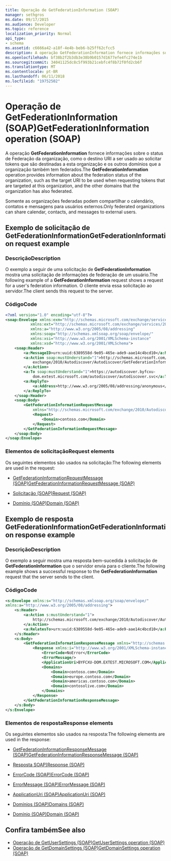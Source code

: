 ```yaml
---
title: Operação de GetFederationInformation (SOAP)
manager: sethgros
ms.date: 09/17/2015
ms.audience: Developer
ms.topic: reference
localization_priority: Normal
api_type:
- schema
ms.assetid: c6666a42-a18f-4e4b-beb6-b25ff62cfcc5
description: A operação GetFederationInformation fornece informações sobre o status de Federação da organização, como o URI a ser usado ao solicitar tokens que são destinadas a esta organização e os outros domínios que a organização tem também de destino federados.
ms.openlocfilehash: bf38b2f2b3db3e38b9b0157d1677efe4fc274e1b
ms.sourcegitcommit: 34041125dc8c5f993b21cebfc4f8b72f0fd2cb6f
ms.translationtype: MT
ms.contentlocale: pt-BR
ms.lasthandoff: 06/11/2018
ms.locfileid: "19752502"
---
```

# <a name="getfederationinformation-operation-soap"></a><span data-ttu-id="a98c9-103">Operação de GetFederationInformation (SOAP)</span><span class="sxs-lookup"><span data-stu-id="a98c9-103">GetFederationInformation operation (SOAP)</span></span>

<span data-ttu-id="a98c9-104">A operação **GetFederationInformation** fornece informações sobre o status de Federação da organização, como o destino URI a ser usado ao solicitar tokens que são destinadas a esta organização e os outros domínios que a organização também tem federados.</span><span class="sxs-lookup"><span data-stu-id="a98c9-104">The **GetFederationInformation** operation provides information about the federation status of the organization, such as the target URI to be used when requesting tokens that are targeted at this organization, and the other domains that the organization has also federated.</span></span> 
  
<span data-ttu-id="a98c9-105">Somente as organizações federadas podem compartilhar o calendário, contatos e mensagens para usuários externos.</span><span class="sxs-lookup"><span data-stu-id="a98c9-105">Only federated organizations can share calendar, contacts, and messages to external users.</span></span>
  
## <a name="getfederationinformation-request-example"></a><span data-ttu-id="a98c9-106">Exemplo de solicitação de GetFederationInformation</span><span class="sxs-lookup"><span data-stu-id="a98c9-106">GetFederationInformation request example</span></span>

### <a name="description"></a><span data-ttu-id="a98c9-107">Descrição</span><span class="sxs-lookup"><span data-stu-id="a98c9-107">Description</span></span>

<span data-ttu-id="a98c9-108">O exemplo a seguir de uma solicitação de **GetFederationInformation** mostra uma solicitação de informações de federação de um usuário.</span><span class="sxs-lookup"><span data-stu-id="a98c9-108">The following example of a **GetFederationInformation** request shows a request for a user's federation information.</span></span> <span data-ttu-id="a98c9-109">O cliente envia essa solicitação ao servidor.</span><span class="sxs-lookup"><span data-stu-id="a98c9-109">The client sends this request to the server.</span></span> 
  
### <a name="code"></a><span data-ttu-id="a98c9-110">Código</span><span class="sxs-lookup"><span data-stu-id="a98c9-110">Code</span></span>

```XML
<?xml version="1.0" encoding="utf-8"?> 
<soap:Envelope xmlns:exm="http://schemas.microsoft.com/exchange/services/2006/messages"
           xmlns:ext="http://schemas.microsoft.com/exchange/services/2006/types"
           xmlns:a="http://www.w3.org/2005/08/addressing"
           xmlns:soap="http://schemas.xmlsoap.org/soap/envelope/"
           xmlns:xsi="http://www.w3.org/2001/XMLSchema-instance" 
           xmlns:xsd="http://www.w3.org/2001/XMLSchema"> 
    <soap:Header> 
        <a:MessageID>urn:uuid:6389558d-9e05-465e-ade9-aae14c4bcd10</a:MessageID> 
        <a:Action soap:mustUnderstand="1">http://schemas.microsoft.com/
            exchange/2010/Autodiscover/Autodiscover/GetFederationInformation
        </a:Action> 
        <a:To soap:mustUnderstand="1">https://autodiscover.byfcxu-
            dom.extest.microsoft.com/autodiscover/autodiscover.svc</a:To> 
        <a:ReplyTo>
            <a:Address>http://www.w3.org/2005/08/addressing/anonymous</a:Address> 
        </a:ReplyTo> 
    </soap:Header> 
    <soap:Body> 
        <GetFederationInformationRequestMessage 
            xmlns="http://schemas.microsoft.com/exchange/2010/Autodiscover"> 
            <Request> 
                <Domain>contoso.com</Domain> 
            </Request> 
        </GetFederationInformationRequestMessage>
    </soap:Body> 
</soap:Envelope>
```

### <a name="request-elements"></a><span data-ttu-id="a98c9-111">Elementos de solicitação</span><span class="sxs-lookup"><span data-stu-id="a98c9-111">Request elements</span></span>

<span data-ttu-id="a98c9-112">Os seguintes elementos são usados na solicitação:</span><span class="sxs-lookup"><span data-stu-id="a98c9-112">The following elements are used in the request:</span></span>
  
- [<span data-ttu-id="a98c9-113">GetFederationInformationRequestMessage (SOAP)</span><span class="sxs-lookup"><span data-stu-id="a98c9-113">GetFederationInformationRequestMessage (SOAP)</span></span>](getfederationinformationrequestmessage-soap.md)
    
- [<span data-ttu-id="a98c9-114">Solicitação (SOAP)</span><span class="sxs-lookup"><span data-stu-id="a98c9-114">Request (SOAP)</span></span>](request-soap.md)
    
- [<span data-ttu-id="a98c9-115">Domínio (SOAP)</span><span class="sxs-lookup"><span data-stu-id="a98c9-115">Domain (SOAP)</span></span>](domain-soap.md)
    
## <a name="getfederationinformation-response-example"></a><span data-ttu-id="a98c9-116">Exemplo de resposta GetFederationInformation</span><span class="sxs-lookup"><span data-stu-id="a98c9-116">GetFederationInformation response example</span></span>

### <a name="description"></a><span data-ttu-id="a98c9-117">Descrição</span><span class="sxs-lookup"><span data-stu-id="a98c9-117">Description</span></span>

<span data-ttu-id="a98c9-118">O exemplo a seguir mostra uma resposta bem-sucedida à solicitação de **GetFederationInformation** que o servidor envia para o cliente.</span><span class="sxs-lookup"><span data-stu-id="a98c9-118">The following example shows a successful response to the **GetFederationInformation** request that the server sends to the client.</span></span> 
  
### <a name="code"></a><span data-ttu-id="a98c9-119">Código</span><span class="sxs-lookup"><span data-stu-id="a98c9-119">Code</span></span>

```XML
<s:Envelope xmlns:s="http://schemas.xmlsoap.org/soap/envelope/" 
xmlns:a="http://www.w3.org/2005/08/addressing"> 
    <s:Header> 
        <a:Action s:mustUnderstand="1">
            http://schemas.microsoft.com/exchange/2010/Autodiscover/Autodiscover/GetFederationInformationResponse
        </a:Action> 
        <a:RelatesTo>urn:uuid:6389558d-9e05-465e-ade9-aae14c4bcd10</a:RelatesTo> 
    </s:Header> 
    <s:Body> 
        <GetFederationInformationResponseMessage xmlns="http://schemas.microsoft.com/exchange/2010/Autodiscover"> 
            <Response xmlns:i="http://www.w3.org/2001/XMLSchema-instance"> 
                <ErrorCode>NoError</ErrorCode> 
                <ErrorMessage/> 
                <ApplicationUri>BYFCXU-DOM.EXTEST.MICROSOFT.COM</ApplicationUri> 
                <Domains> 
                    <Domain>contoso.com</Domain> 
                    <Domain>europe.contoso.com</Domain> 
                    <Domain>americas.contoso.com</Domain> 
                    <Domain>contosolive.com</Domain> 
                </Domains> 
            </Response> 
        </GetFederationInformationResponseMessage> 
    </s:Body> 
</s:Envelope>
```

### <a name="response-elements"></a><span data-ttu-id="a98c9-120">Elementos de resposta</span><span class="sxs-lookup"><span data-stu-id="a98c9-120">Response elements</span></span>

<span data-ttu-id="a98c9-121">Os seguintes elementos são usados na resposta:</span><span class="sxs-lookup"><span data-stu-id="a98c9-121">The following elements are used in the response:</span></span>
  
- [<span data-ttu-id="a98c9-122">GetFederationInformationResponseMessage (SOAP)</span><span class="sxs-lookup"><span data-stu-id="a98c9-122">GetFederationInformationResponseMessage (SOAP)</span></span>](getfederationinformationresponsemessage-soap.md)
    
- [<span data-ttu-id="a98c9-123">Resposta SOAP)</span><span class="sxs-lookup"><span data-stu-id="a98c9-123">Response (SOAP)</span></span>](response-soap.md)
    
- [<span data-ttu-id="a98c9-124">ErrorCode (SOAP)</span><span class="sxs-lookup"><span data-stu-id="a98c9-124">ErrorCode (SOAP)</span></span>](errorcode-soap.md)
    
- [<span data-ttu-id="a98c9-125">ErrorMessage (SOAP)</span><span class="sxs-lookup"><span data-stu-id="a98c9-125">ErrorMessage (SOAP)</span></span>](errormessage-soap.md)
    
- [<span data-ttu-id="a98c9-126">ApplicationUri (SOAP)</span><span class="sxs-lookup"><span data-stu-id="a98c9-126">ApplicationUri (SOAP)</span></span>](applicationuri-soap.md)
    
- [<span data-ttu-id="a98c9-127">Domínios (SOAP)</span><span class="sxs-lookup"><span data-stu-id="a98c9-127">Domains (SOAP)</span></span>](domains-soap.md)
    
- [<span data-ttu-id="a98c9-128">Domínio (SOAP)</span><span class="sxs-lookup"><span data-stu-id="a98c9-128">Domain (SOAP)</span></span>](domain-soap.md)
    
## <a name="see-also"></a><span data-ttu-id="a98c9-129">Confira também</span><span class="sxs-lookup"><span data-stu-id="a98c9-129">See also</span></span>

- [<span data-ttu-id="a98c9-130">Operação de GetUserSettings (SOAP)</span><span class="sxs-lookup"><span data-stu-id="a98c9-130">GetUserSettings operation (SOAP)</span></span>](getusersettings-operation-soap.md)
- [<span data-ttu-id="a98c9-131">Operação de GetDomainSettings (SOAP)</span><span class="sxs-lookup"><span data-stu-id="a98c9-131">GetDomainSettings operation (SOAP)</span></span>](getdomainsettings-operation-soap.md)

